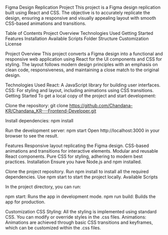 Figma Design Replication Project
This project is a Figma design replication built using React and CSS. The objective is to accurately replicate the design, ensuring a responsive and visually appealing layout with smooth CSS-based animations and transitions.

Table of Contents
        Project Overview
        Technologies Used
        Getting Started
        Features
        Installation
        Available Scripts
        Folder Structure
        Customization
        License


Project Overview
    This project converts a Figma design into a functional and responsive web application using React for the UI components and CSS for styling. The layout follows modern design principles with an emphasis on clean code, responsiveness, and maintaining a close match to the original design.

Technologies Used
    React: A JavaScript library for building user interfaces.
    CSS: For styling and layout, including animations using CSS transitions.
Getting Started
  To get a local copy of the project and start development:

Clone the repository:
  git clone https://github.com/Chandana-KR/Chandana_KR---Frontend-Developer.git


Install dependencies:
   npm install


Run the development server:
    npm start
Open http://localhost:3000 in your browser to see the result.

Features
Responsive layout replicating the Figma design.
CSS-based animations and transitions for interactive elements.
Modular and reusable React components.
Pure CSS for styling, adhering to modern best practices.
Installation
Ensure you have Node.js and npm installed.

Clone the project repository.
Run npm install to install all the required dependencies.
Use npm start to start the project locally.
Available Scripts

In the project directory, you can run:

npm start: Runs the app in development mode.
npm run build: Builds the app for production.

Customization
CSS Styling: All the styling is implemented using standard CSS. You can modify or override styles in the .css files.
Animations: Animations are achieved through basic CSS transitions and keyframes, which can be customized within the .css files.
